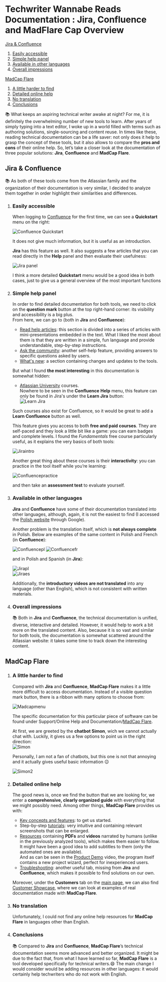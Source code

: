 # **Techwriter Wannabe Reads Documentation : Jira, Confluence and MadFlare Cap Overview**


   [Jira & Confluence](#jira--confluence)  
   1. [Easily accessible](#easily-accessible)
   2. [Simple help panel](#simple-help-panel)
   3. [Available in other languages](#available-in-other-languages)
   4. [Overall impressions](#overall-impressions)  
   
   [MadCap Flare](#madcap-flare)  
   1. [A little harder to find](#a-little-harder-to-find)
   2. [Detailed online help](#detailed-online-help)
   3. [No translation](#no-translation)
   4. [Conclusions](#conclusions)

📚 What keeps an aspiring technical writer awake at night? For me, it is definitely the overwhelming number of new tools to learn. After years of simply typing into a text editor, I woke up in a world filled with terms such as authoring solutions, single-sourcing and content reuse. In times like these, reading technical documentation can be a life saver: not only does it help to grasp the concept of these tools, but it also allows to compare the **pros and cons** of their online help. So, let’s take a closer look at the documentation of three popular solutions: **Jira**, **Confluence** and **MadCap Flare**.

## Jira & Confluence
 
📚 As both of these tools come from the Atlassian family and the organization of their documentation is very similar, I decided to analyze them together in order highlight their similarities and differences. 

1. ### **Easily accessible** 

    When logging to [Confluence](https://techcommvistula.atlassian.net/wiki/spaces/TECHCOMMVI/overview) for the first time, we can see a **Quickstart** menu on the right:  

    ![Confluence Quickstart](confluence1.jpeg)  

    It does not give much information, but it is useful as an introduction.  

    **Jira** has this feature as well. It also suggests a few articles that you can read directly in the **Help** panel and then evaluate their usefulness:  

    ![Jira panel](jira2.jpeg)

    I think a more detailed **Quickstart** menu would be a good idea in both cases, just to give us a general overview of the most important functions  
 
2. ### **Simple help panel**  

    In order to find detailed documentation for both tools, we need to click on the **question mark** button at the top right-hand corner: its visibility and accessibility is a big plus.  
    From here, we can go to (both in **Jira** and **Confluence**):  
    * [Read help articles](https://support.atlassian.com/confluence-cloud/resources/): this section is divided into a series of articles with mini-presentations embedded in the text. What I liked the most about them is that they are written in a simple, fun language and provide understandable, step-by-step instructions.  
    * [Ask the community](https://community.atlassian.com/t5/Confluence/ct-p/confluence): another self-help feature, providing answers to specific questions asked by users.  
    * [What's new](https://confluence.atlassian.com/cloud/blog): a section containing changes and updates to the tools.  

    But what I found **the most interesting** in this documentation is somewhat hidden: 
    * [Atlassian University](https://university.atlassian.com/student/catalog) courses.  
    Nowhere to be seen in the **Confluence** **Help** menu, this feature can only be found in Jira's under the **Learn Jira** button:  
    ![Learn Jira](jira3.jpeg)  

    Such courses also exist for Confluence, so it would be great to add a **Learn Confluence** button as well.  

    This feature gives you access to both **free and paid courses**. They are self-paced and they look a little bit like a game: you can earn badges and complete levels. I found the *Fundamentals* free course particularly useful, as it explains the very basics of both tools:  

    ![Jiraintro](jira1.jpeg)  


    Another great thing about these courses is their **interactivity**: you can practice in the tool itself while you’re learning:

    ![Confluencepractice](confluence2.jpeg)  


    and then take an **assessment test** to evaluate yourself.  

3. ### **Available in other languages**  

    **Jira** and **Confluence** have some of their documentation translated into other languages, although, again, it is not the easiest to find (I accessed the [Polish website](https://www.atlassian.com/pl/software/confluence) through Google).  

    Another problem is the translation itself, which is **not always complete** in Polish. Below are examples of the same content in Polish and French (in **Confluence**):  

    ![Confluencepl](confluencepl.jpeg)
    ![Confluencefr](confluencefr.jpeg)  

    and in Polish and Spanish (in **Jira**):  

    ![Jirapl](jirapl.jpeg)  
    ![Jiraes](jiraesp.jpeg)  

    Additionally, the **introductory videos are not translated** into any language (other than English), which is not consistent with written materials.  
  
4. ### **Overall impressions**
   
    📚 Both in **Jira** and **Confluence**, the technical documentation is unified, diverse, interactive and detailed. However, it would help to work a bit more on the translated content. Also, because it is so vast and similar for both tools, the documentation is somewhat scattered around the Atlassian website: it takes some time to track down the interesting content.  

  

## MadCap Flare  

1. ### **A little harder to find**  

    Compared with **Jira** and **Confluence**, **MadCap Flare** makes it a little more difficult to access documentation. Instead of a visible question mark button, there is a ribbon with many options to choose from:  

    ![Madcapmenu](madcap3.jpeg)  

    The specific documentation for this particular piece of software can be found under Support/Online Help and Documentation/[MadCap Flare](https://help.madcapsoftware.com/flare2021r2/Content/Flare/Introduction/Home.htm).  

    At first, we are greeted by the **chatbot Simon**, wich we cannot actually chat with. Luckily, it gives us a few options to point us in the right direction:  
    ![Simon](madcap2.jpeg)  

    Personally, I am not a fan of chatbots, but this one is not that annoying and it actually gives useful basic information 😉 

    ![Simon2](madcap1.jpeg)  
  

2. ### **Detailed online help**  

    The good news is, once we find the button that we are looking for, we enter a **comprehensive, clearly organized guide** with everything that we might possibly need. Among other things, **MadCap Flare** provides us with:
    * [Key concepts and features](https://help.madcapsoftware.com/flare2021r2/Content/Flare/Introduction/Features/Key-Features.htm): to get us started.   
    * Step-by-step [tutorials](https://help.madcapsoftware.com/flare2021r2/Content/Flare/Tutorials/Tutorials.htm): very intuitive and containing relevant screenshots that can be enlarged.  
    * [Resources](https://help.madcapsoftware.com/flare2021r2/Content/Flare/Introduction/Resources.htm) containing **PDFs** and **videos** narrated by humans (unlike in the previously analyzed tools), which makes them easier to follow. It might have been a good idea to add subtitles to them (only the automated ones are available).  
    And as can be seen in the [Product Demo](https://www.madcapsoftware.com/videos/flare/product-demo-an-overview-of-madcap-flare/#content) video, the program itself contains a new project wizard, perfect for inexperienced users.  
    * [Troubleshooting](https://help.madcapsoftware.com/flare2021r2/Content/Flare/Troubleshooting/Troubleshooting.htm): another useful tab, missing from **Jira** and **Confluence**, which makes it possible to find solutions on our own.  

    Moreover, under the **Customers** tab on the [main page](https://www.madcapsoftware.com), we can also find [Customer Showcase](https://www.madcapsoftware.com/customers/customer-showcase/), where we can look at examples of real documentation made with **MadCap Flare**.  

3. ### **No translation**  

    Unfortunately, I could not find any online help resources for **MadCap Flare** in languages other than English.  

4. ### **Conclusions**  

    📚 Compared to **Jira** and **Confluence**, **MadCap Flare**’s technical documentation seems more advanced and better organized. It might be due to the fact that, from what I have learned so far, **MadCap Flare** is a tool developed specifically for technical writers.😄 The main change I would consider would be adding resources in other languages: it would certainly help techwriters who do not work with English.  

